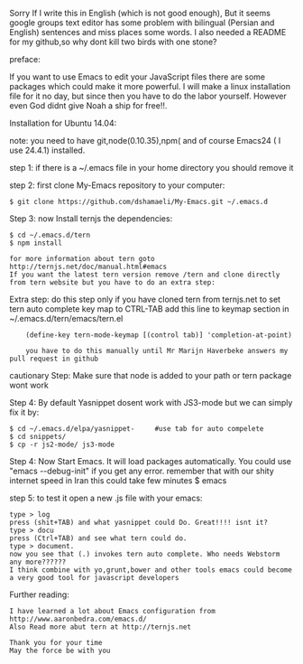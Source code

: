 Sorry If I write this in English (which is not good enough), But it seems google groups text editor has some problem with bilingual (Persian and English) sentences and miss places some words. I also needed a README for my github,so why dont kill two birds with one stone?

preface:
  
If you want to use Emacs to edit your JavaScript files there are some packages which could make it more powerful. I will make a linux installation file for it no day, but since then you have to do the labor yourself. However even God didnt give Noah a ship for free!!.

Installation for Ubuntu 14.04:

note: you need to have git,node(0.10.35),npm( and of course Emacs24 ( I use 24.4.1) installed.

step 1: if there is a ~/.emacs file in your home directory you should remove it

step 2:	first clone My-Emacs repository to your computer:

	$ git clone https://github.com/dshamaeli/My-Emacs.git ~/.emacs.d

Step 3: now Install ternjs the dependencies:

	$ cd ~/.emacs.d/tern
	$ npm install

	for more information about tern goto http://ternjs.net/doc/manual.html#emacs
	If you want the latest tern version remove /tern and clone directly from tern website but you have to do an extra step:
	
Extra step:	do this step only if you have cloned tern from ternjs.net 
		to set tern auto complete key map to CTRL-TAB add this line to keymap section in ~/.emacs.d/tern/emacs/tern.el
	
		(define-key tern-mode-keymap [(control tab)] 'completion-at-point)
		  
		you have to do this manually until Mr Marijn Haverbeke answers my pull request in github
	

cautionary Step: Make sure that node is added to your path or tern package wont work 

Step 4: By default Yasnippet dosent work with JS3-mode but we can simply fix it by:

	$ cd ~/.emacs.d/elpa/yasnippet-     #use tab for auto compelete
	$ cd snippets/
	$ cp -r js2-mode/ js3-mode

Step 4: Now Start Emacs. It will load packages automatically. You could use "emacs --debug-init" if you get any error.
	remember that with our shity internet speed in Iran this could take few minutes
	$ emacs

step 5: to test it open a new .js file with your emacs:
	
	type > log
	press (shit+TAB) and what yasnippet could Do. Great!!!! isnt it?
	type > docu
	press (Ctrl+TAB) and see what tern could do.
	type > document.
	now you see that (.) invokes tern auto complete. Who needs Webstorm any more??????
	I think combine with yo,grunt,bower and other tools emacs could become a very good tool for javascript developers

Further reading:

	I have learned a lot about Emacs configuration from http://www.aaronbedra.com/emacs.d/
	Also Read more abut tern at http://ternjs.net

	Thank you for your time
	May the force be with you	
 

